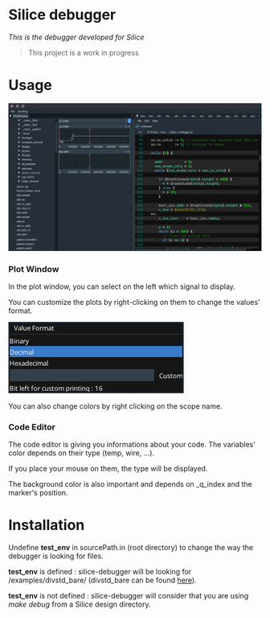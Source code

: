# Silice debugger

*This is the debugger developed for Silice*

> This project is a work in progress

# Usage

![App](img.png)

### Plot Window

In the plot window, you can select on the left which signal to display.

You can customize the plots by right-clicking on them to change the values' format.

![Format editor](img_2.png)

You can also change colors by right clicking on the scope name.

### Code Editor

The code editor is giving you informations about your code. The variables' color depends on their type (temp, wire,
...).

If you place your mouse on them, the type will be displayed.

The background color is also important and depends on _q_index and the marker's position.

# Installation

Undefine **test_env** in sourcePath.in (root directory) to change the way the debugger is looking for files.

**test_env** is defined : silice-debugger will be looking for /examples/divstd_bare/ (divstd_bare can be found <a href="https://github.com/sylefeb/Silice/tree/master/projects/divstd_bare">here</a>).

**test_env** is not defined : silice-debugger will consider that you are using *make debug* from a Silice design directory.
